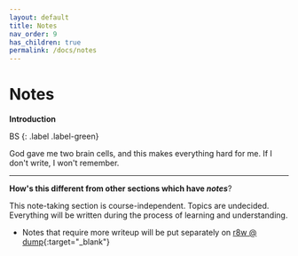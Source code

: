 ```yaml
---
layout: default
title: Notes
nav_order: 9
has_children: true
permalink: /docs/notes
---
```


# Notes

__Introduction__

BS
{: .label .label-green}

God gave me two brain cells, and this makes everything hard for me. If I don't write, I won't remember.

---

__How's this different from other sections which have *notes*__?

This note-taking section is course-independent. Topics are undecided. Everything will be written during the process of learning and understanding.

- Notes that require more writeup will be put separately on [r8w @ dump](https://r8w.github.io/notes){:target="_blank"}